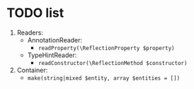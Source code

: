 # TODO list

1. Readers:
    - AnnotationReader:
        - `readProperty(\ReflectionProperty $property)`
    - TypeHintReader:
        - `readConstructor(\ReflectionMethod $constructor)`
2. Container:
    - `make(string|mixed $entity, array $entities = [])`
